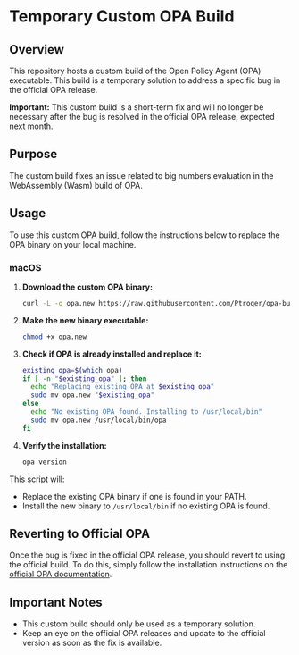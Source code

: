 # Temporary Custom OPA Build

## Overview
This repository hosts a custom build of the Open Policy Agent (OPA) executable. This build is a temporary solution to address a specific bug in the official OPA release.

**Important:** This custom build is a short-term fix and will no longer be necessary after the bug is resolved in the official OPA release, expected next month.

## Purpose
The custom build fixes an issue related to big numbers evaluation in the WebAssembly (Wasm) build of OPA.

## Usage
To use this custom OPA build, follow the instructions below to replace the OPA binary on your local machine.

### macOS

1. **Download the custom OPA binary:**
    ```bash
    curl -L -o opa.new https://raw.githubusercontent.com/Ptroger/opa-bugfix-build/main/opa
    ```

2. **Make the new binary executable:**
    ```bash
    chmod +x opa.new
    ```

3. **Check if OPA is already installed and replace it:**
    ```bash
    existing_opa=$(which opa)
    if [ -n "$existing_opa" ]; then
      echo "Replacing existing OPA at $existing_opa"
      sudo mv opa.new "$existing_opa"
    else
      echo "No existing OPA found. Installing to /usr/local/bin"
      sudo mv opa.new /usr/local/bin/opa
    fi
    ```

4. **Verify the installation:**
    ```bash
    opa version
    ```

This script will:

- Replace the existing OPA binary if one is found in your PATH.
- Install the new binary to `/usr/local/bin` if no existing OPA is found.

## Reverting to Official OPA
Once the bug is fixed in the official OPA release, you should revert to using the official build. To do this, simply follow the installation instructions on the [official OPA documentation](https://www.openpolicyagent.org/docs/latest/#installation).

## Important Notes
- This custom build should only be used as a temporary solution.
- Keep an eye on the official OPA releases and update to the official version as soon as the fix is available.
